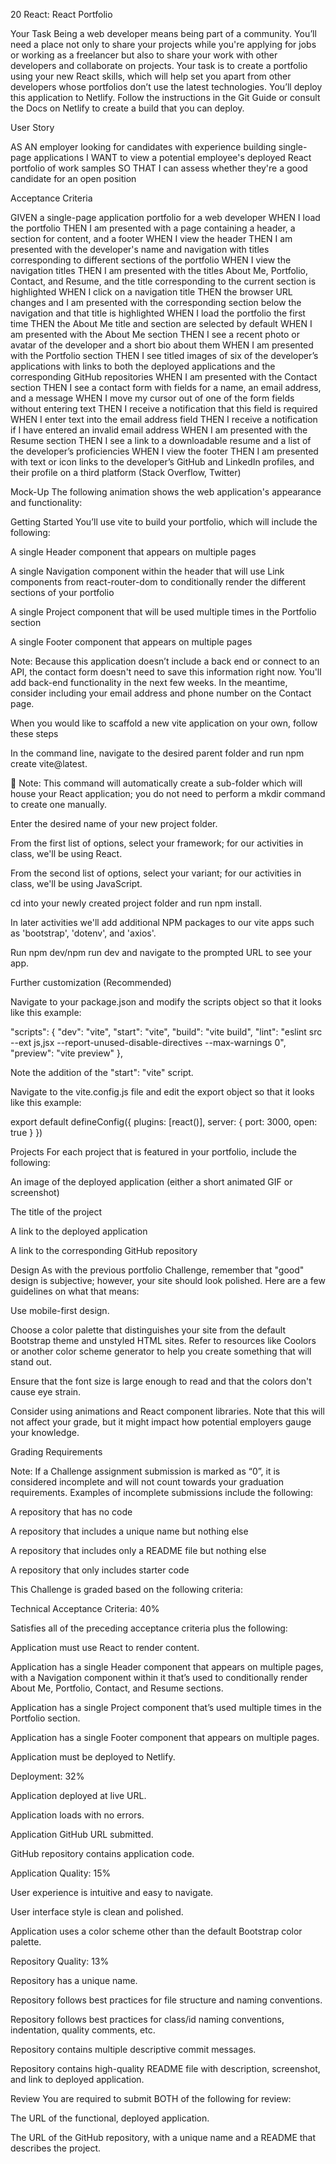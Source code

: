 20 React: React Portfolio

Your Task
Being a web developer means being part of a community. You’ll need a place not only to share your projects while you're applying for jobs or working as a freelancer but also to share your work with other developers and collaborate on projects.
Your task is to create a portfolio using your new React skills, which will help set you apart from other developers whose portfolios don’t use the latest technologies.
You’ll deploy this application to Netlify. Follow the instructions in the Git Guide or consult the Docs on Netlify to create a build that you can deploy.

User Story

AS AN employer looking for candidates with experience building single-page applications
I WANT to view a potential employee's deployed React portfolio of work samples
SO THAT I can assess whether they're a good candidate for an open position



Acceptance Criteria

GIVEN a single-page application portfolio for a web developer
WHEN I load the portfolio
THEN I am presented with a page containing a header, a section for content, and a footer
WHEN I view the header
THEN I am presented with the developer's name and navigation with titles corresponding to different sections of the portfolio
WHEN I view the navigation titles
THEN I am presented with the titles About Me, Portfolio, Contact, and Resume, and the title corresponding to the current section is highlighted
WHEN I click on a navigation title
THEN the browser URL changes and I am presented with the corresponding section below the navigation and that title is highlighted
WHEN I load the portfolio the first time
THEN the About Me title and section are selected by default
WHEN I am presented with the About Me section
THEN I see a recent photo or avatar of the developer and a short bio about them
WHEN I am presented with the Portfolio section
THEN I see titled images of six of the developer’s applications with links to both the deployed applications and the corresponding GitHub repositories
WHEN I am presented with the Contact section
THEN I see a contact form with fields for a name, an email address, and a message
WHEN I move my cursor out of one of the form fields without entering text
THEN I receive a notification that this field is required
WHEN I enter text into the email address field
THEN I receive a notification if I have entered an invalid email address
WHEN I am presented with the Resume section
THEN I see a link to a downloadable resume and a list of the developer’s proficiencies
WHEN I view the footer
THEN I am presented with text or icon links to the developer’s GitHub and LinkedIn profiles, and their profile on a third platform (Stack Overflow, Twitter)



Mock-Up
The following animation shows the web application's appearance and functionality:


Getting Started
You’ll use vite to build your portfolio, which will include the following:


A single Header component that appears on multiple pages


A single Navigation component within the header that will use Link components from react-router-dom to conditionally render the different sections of your portfolio


A single Project component that will be used multiple times in the Portfolio section


A single Footer component that appears on multiple pages


Note: Because this application doesn’t include a back end or connect to an API, the contact form doesn't need to save this information right now. You'll add back-end functionality in the next few weeks. In the meantime, consider including your email address and phone number on the Contact page.

When you would like to scaffold a new vite application on your own, follow these steps


In the command line, navigate to the desired parent folder and run npm create vite@latest.


🔑 Note: This command will automatically create a sub-folder which will house your React application; you do not need to perform a mkdir command to create one manually.



Enter the desired name of your new project folder.


From the first list of options, select your framework; for our activities in class, we'll be using React.


From the second list of options, select your variant; for our activities in class, we'll be using JavaScript.


cd into your newly created project folder and run npm install.

In later activities we'll add additional NPM packages to our vite apps such as 'bootstrap', 'dotenv', and 'axios'.



Run npm dev/npm run dev and navigate to the prompted URL to see your app.



Further customization (Recommended)

Navigate to your package.json and modify the scripts object so that it looks like this example:


  "scripts": {
    "dev": "vite",
    "start": "vite",
    "build": "vite build",
    "lint": "eslint src --ext js,jsx --report-unused-disable-directives --max-warnings 0",
    "preview": "vite preview"
  },



Note the addition of the "start": "vite" script.


Navigate to the vite.config.js file and edit the export object so that it looks like this example:


export default defineConfig({
  plugins: [react()],
  server: {
    port: 3000,
    open: true
  }
})



Projects
For each project that is featured in your portfolio, include the following:


An image of the deployed application (either a short animated GIF or screenshot)


The title of the project


A link to the deployed application


A link to the corresponding GitHub repository



Design
As with the previous portfolio Challenge, remember that "good" design is subjective; however, your site should look polished. Here are a few guidelines on what that means:


Use mobile-first design.


Choose a color palette that distinguishes your site from the default Bootstrap theme and unstyled HTML sites. Refer to resources like Coolors or another color scheme generator to help you create something that will stand out.


Ensure that the font size is large enough to read and that the colors don't cause eye strain.


Consider using animations and React component libraries. Note that this will not affect your grade, but it might impact how potential employers gauge your knowledge.



Grading Requirements

Note: If a Challenge assignment submission is marked as “0”, it is considered incomplete and will not count towards your graduation requirements. Examples of incomplete submissions include the following:


A repository that has no code


A repository that includes a unique name but nothing else


A repository that includes only a README file but nothing else


A repository that only includes starter code



This Challenge is graded based on the following criteria:

Technical Acceptance Criteria: 40%


Satisfies all of the preceding acceptance criteria plus the following:


Application must use React to render content.


Application has a single Header component that appears on multiple pages, with a Navigation component within it that’s used to conditionally render About Me, Portfolio, Contact, and Resume sections.


Application has a single Project component that’s used multiple times in the Portfolio section.


Application has a single Footer component that appears on multiple pages.


Application must be deployed to Netlify.





Deployment: 32%


Application deployed at live URL.


Application loads with no errors.


Application GitHub URL submitted.


GitHub repository contains application code.



Application Quality: 15%


User experience is intuitive and easy to navigate.


User interface style is clean and polished.


Application uses a color scheme other than the default Bootstrap color palette.



Repository Quality: 13%


Repository has a unique name.


Repository follows best practices for file structure and naming conventions.


Repository follows best practices for class/id naming conventions, indentation, quality comments, etc.


Repository contains multiple descriptive commit messages.


Repository contains high-quality README file with description, screenshot, and link to deployed application.



Review
You are required to submit BOTH of the following for review:


The URL of the functional, deployed application.


The URL of the GitHub repository, with a unique name and a README that describes the project.
